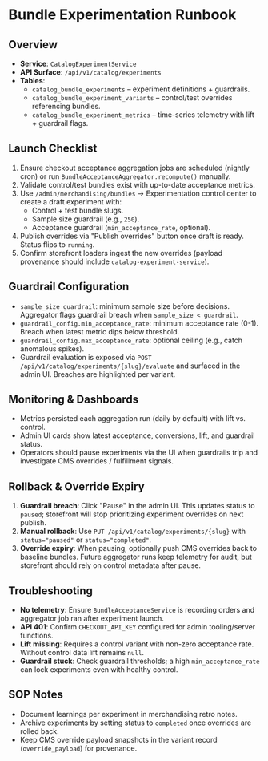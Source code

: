 # Bundle Experimentation Runbook

## Overview
- **Service**: `CatalogExperimentService`
- **API Surface**: `/api/v1/catalog/experiments`
- **Tables**:
  - `catalog_bundle_experiments` – experiment definitions + guardrails.
  - `catalog_bundle_experiment_variants` – control/test overrides referencing bundles.
  - `catalog_bundle_experiment_metrics` – time-series telemetry with lift + guardrail flags.

## Launch Checklist
1. Ensure checkout acceptance aggregation jobs are scheduled (nightly cron) or run `BundleAcceptanceAggregator.recompute()` manually.
2. Validate control/test bundles exist with up-to-date acceptance metrics.
3. Use `/admin/merchandising/bundles` → Experimentation control center to create a draft experiment with:
   - Control + test bundle slugs.
   - Sample size guardrail (e.g., `250`).
   - Acceptance guardrail (`min_acceptance_rate`, optional).
4. Publish overrides via "Publish overrides" button once draft is ready. Status flips to `running`.
5. Confirm storefront loaders ingest the new overrides (payload provenance should include `catalog-experiment-service`).

## Guardrail Configuration
- `sample_size_guardrail`: minimum sample size before decisions. Aggregator flags guardrail breach when `sample_size < guardrail`.
- `guardrail_config.min_acceptance_rate`: minimum acceptance rate (0-1). Breach when latest metric dips below threshold.
- `guardrail_config.max_acceptance_rate`: optional ceiling (e.g., catch anomalous spikes).
- Guardrail evaluation is exposed via `POST /api/v1/catalog/experiments/{slug}/evaluate` and surfaced in the admin UI. Breaches are highlighted per variant.

## Monitoring & Dashboards
- Metrics persisted each aggregation run (daily by default) with lift vs. control.
- Admin UI cards show latest acceptance, conversions, lift, and guardrail status.
- Operators should pause experiments via the UI when guardrails trip and investigate CMS overrides / fulfillment signals.

## Rollback & Override Expiry
1. **Guardrail breach**: Click "Pause" in the admin UI. This updates status to `paused`; storefront will stop prioritizing experiment overrides on next publish.
2. **Manual rollback**: Use `PUT /api/v1/catalog/experiments/{slug}` with `status="paused"` or `status="completed"`.
3. **Override expiry**: When pausing, optionally push CMS overrides back to baseline bundles. Future aggregator runs keep telemetry for audit, but storefront should rely on control metadata after pause.

## Troubleshooting
- **No telemetry**: Ensure `BundleAcceptanceService` is recording orders and aggregator job ran after experiment launch.
- **API 401**: Confirm `CHECKOUT_API_KEY` configured for admin tooling/server functions.
- **Lift missing**: Requires a control variant with non-zero acceptance rate. Without control data lift remains `null`.
- **Guardrail stuck**: Check guardrail thresholds; a high `min_acceptance_rate` can lock experiments even with healthy control.

## SOP Notes
- Document learnings per experiment in merchandising retro notes.
- Archive experiments by setting status to `completed` once overrides are rolled back.
- Keep CMS override payload snapshots in the variant record (`override_payload`) for provenance.
